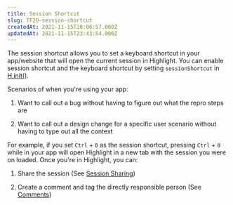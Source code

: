 ```yaml
---
title: Session Shortcut
slug: TF2O-session-shortcut
createdAt: 2021-11-15T20:06:57.000Z
updatedAt: 2021-11-15T23:43:54.000Z
---
```


The session shortcut allows you to set a keyboard shortcut in your app/website that will open the current session in Highlight. You can enable session shortcut and the keyboard shortcut by setting `sessionShortcut` in [H.init()](/sdk/client#Hinit).

Scenarios of when you're using your app:

1.  Want to call out a bug without having to figure out what the repro steps are

2.  Want to call out a design change for a specific user scenario without having to type out all the context

For example, if you set `Ctrl` + `0` as the session shortcut, pressing `Ctrl` + `0` while in your app will open Highlight in a new tab with the session you were on loaded. Once you're in Highlight, you can:

1.  Share the session (See [Session Sharing](/session-replay/session-sharing))

2.  Create a comment and tag the directly responsible person (See [Comments](/product-features/comments))
